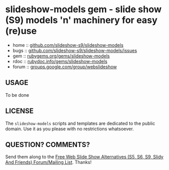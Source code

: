 # slideshow-models gem - slide show (S9) models 'n' machinery for easy (re)use 

* home   :: [github.com/slideshow-s9/slideshow-models](https://github.com/slideshow-s9/slideshow-models)
* bugs   :: [github.com/slideshow-s9/slideshow-models/issues](https://github.com/slideshow-s9/slideshow-models/issues)
* gem    :: [rubygems.org/gems/slideshow-models](https://rubygems.org/gems/slideshow-models)
* rdoc   :: [rubydoc.info/gems/slideshow-models](http://rubydoc.info/gems/slideshow-models)
* forum  :: [groups.google.com/group/webslideshow](http://groups.google.com/group/webslideshow)

## USAGE

To be done



## LICENSE

The `slideshow-models` scripts and templates are dedicated to the public domain.
Use it as you please with no restrictions whatsoever.

## QUESTION? COMMENTS?

Send them along to the [Free Web Slide Show Alternatives (S5, S6, S9, Slidy And Friends) Forum/Mailing List](http://groups.google.com/group/webslideshow).
Thanks!
